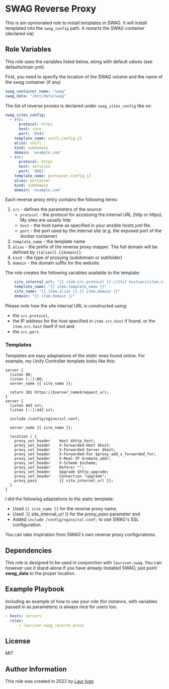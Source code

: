 # SWAG Reverse Proxy

This is am opinionated role to install templates in SWAG. It will install templated into the `swag_config` path. It restarts the SWAG container (declared via)

## Role Variables

This role uses the variables listed below, along with default values (see defaults/main.yml).

First, you need to specify the location of the SWAG volume and the name of the swag container (if any)

```yml
swag_container_name: "swag"
swag_data: "/mnt/data/swag"
```

The list of reverse proxies is declared under `swag_sites_config` like so:

```yml
swag_sites_config:
  - src:
      protocol: https
      host: core
      port: '8443'
    template_name: unifi.config.j2
    alias: unifi
    kind: subdomain
    domain: 'example.com'
  - src:
      protocol: https
      host: services
      port: '9001'
    template_name: portainer.config.j2
    alias: portainer
    kind: subdomain
    domain: 'example.com'
```

Each reverse proxy entry contains the following items:

1. `src` - defines the parameters of the source:
    - `protocol` - the protocol for accessing the internal URL (http or https). My sites are usually *http*
    - `host` - the host name as specified in your ansible *hosts.yml* file.
    - `port` - the port used by the internal site (e.g. the exposed port of the docker container)
2. `template_name` - the template name
3. `alias` - the prefix of the reverse proxy mapper. The full domain will be defined by `{{alias}}.{{domain}}`
4. `kind` - the type of proxying (subdomain or subfolder)
4. `domain` - the domain suffix for the website.

The role creates the following variables available to the template:

```yaml
    site_internal_url: "{{ item.src.protocol }}://{%if hostvars[item.src.host].ansible_host is defined %}{{ hostvars[item.src.host].ansible_host }}{% else %}{{item.src.host}}{% endif %}:{{ item.src.port }}"
    template_name: "{{ item.template_name }}"
    site_name: "{{ item.alias }}.{{ item.domain }}"
    domain: "{{ item.domain }}"
```

Please note how the site internal URL is constructed using:
  - the `src.protocol`,
  - the IP address for the host specified in `item.src.host` if found, or the `item.src.host` itself if not and
  - the `src.port`.

### Templates

Templates are easy adaptations of the *static* ones found online. For example, my Unify Controller template looks like this:

```jinja2
server {
  listen 80;
  listen [::]:80;
  server_name {{ site_name }};

  return 301 https://$server_name$request_uri;
}
server {
  listen 443 ssl;
  listen [::]:443 ssl;

  include /config/nginx/ssl.conf;

  server_name {{ site_name }};

  location / {
    proxy_set_header    Host $http_host;
    proxy_set_header    X-Forwarded-Host $host;
    proxy_set_header    X-Forwarded-Server $host;
    proxy_set_header    X-Forwarded-For $proxy_add_x_forwarded_for;
    proxy_set_header    X-Real-IP $remote_addr;
    proxy_set_header    X-Scheme $scheme;
    proxy_set_header    Referer "";
    proxy_set_header    Upgrade $http_upgrade;
    proxy_set_header    Connection "upgrade";
    proxy_pass          {{ site_internal_url }};
  }
}
```

I did the following adaptations to the static template:

- Used `{{ site_name }}` for the reverse proxy name,
- Used `{{ site_internal_url }} for the *proxy_pass* parameter and
- Added `include /config/nginx/ssl.conf;` to use SWAG's SSL configuration.

You can take inspiration from SWAG's own reverse proxy configurations.

Dependencies
------------

This role is designed to be used in conjunction with `laurivan.swag`. You can however use it stand-alone if you have already installed SWAG; just point **swag_data** to the proper location.

Example Playbook
----------------

Including an example of how to use your role (for instance, with variables passed in as parameters) is always nice for users too:

```yml
- hosts: servers
  roles:
      - laurivan.swag_reverse_proxy
```

License
-------

MIT

Author Information
------------------

This role was created in 2022 by [Laur Ivan](https://www.laurivan.com)
